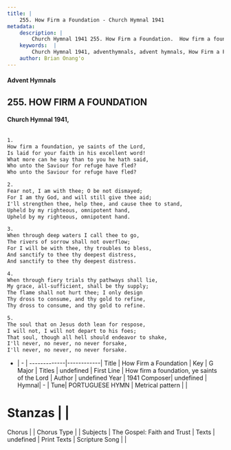 ```yaml
---
title: |
    255. How Firm a Foundation - Church Hymnal 1941
metadata:
    description: |
        Church Hymnal 1941 255. How Firm a Foundation.  How firm a foundation, ye saints of the Lord,  Is laid for your faith in his excellent word!  What more can he say than to you he hath said,  Who unto the Saviour for refuge have fled?  Who unto the Saviour for refuge have fled?  
    keywords:  |
        Church Hymnal 1941, adventhymnals, advent hymnals, How Firm a Foundation, How firm a foundation, ye saints of the Lord. 
    author: Brian Onang'o
---
```


#### Advent Hymnals
## 255. HOW FIRM A FOUNDATION
####  Church Hymnal 1941,

```txt

1.
How firm a foundation, ye saints of the Lord, 
Is laid for your faith in his excellent word! 
What more can he say than to you he hath said, 
Who unto the Saviour for refuge have fled? 
Who unto the Saviour for refuge have fled? 

2.
Fear not, I am with thee; O be not dismayed; 
For I am thy God, and will still give thee aid; 
I'll strengthen thee, help thee, and cause thee to stand, 
Upheld by my righteous, omnipotent hand, 
Upheld by my righteous, omnipotent hand. 

3.
When through deep waters I call thee to go, 
The rivers of sorrow shall not overflow; 
For I will be with thee, thy troubles to bless, 
And sanctify to thee thy deepest distress, 
And sanctify to thee thy deepest distress. 

4.
When through fiery trials thy pathways shall lie, 
My grace, all-sufficient, shall be thy supply; 
The flame shall not hurt thee; I only design 
Thy dross to consume, and thy gold to refine, 
Thy dross to consume, and thy gold to refine. 

5.
The soul that on Jesus doth lean for respose, 
I will not, I will not depart to his foes; 
That soul, though all hell should endeavor to shake, 
I'll never, no never, no never forsake, 
I'll never, no never, no never forsake.


```

- |   -  |
-------------|------------|
Title | How Firm a Foundation |
Key | G Major |
Titles | undefined |
First Line | How firm a foundation, ye saints of the Lord |
Author | undefined
Year | 1941
Composer| undefined |
Hymnal|  - |
Tune| PORTUGUESE HYMN |
Metrical pattern | |
# Stanzas |  |
Chorus |  |
Chorus Type |  |
Subjects | The Gospel: Faith and Trust |
Texts | undefined |
Print Texts | 
Scripture Song |  |
    
